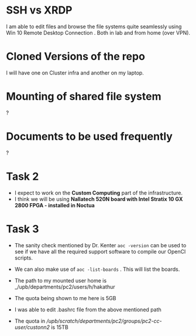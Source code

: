 # SSH vs XRDP
I am able to edit files  and browse the file systems quite seamlessly using Win 10 Remote Desktop Connection . Both in lab and from home (over VPN).

# Cloned Versions of the repo

I will have one on Cluster infra and another on my laptop.


# Mounting of shared file system 
?

# Documents to be used frequently 
?


# Task 2
- I expect to work on the **Custom Computing** part of the infrastructure.
- I think we will be using  **Nallatech 520N board with Intel Stratix 10 GX 2800 FPGA - installed in Noctua**


# Task 3
- The sanity check mentioned by Dr. Kenter `aoc -version` can be used to see if we have all the required support software to compile our OpenCl scripts.
- We can also make use of `aoc -list-boards` . This will list the boards.

- The path to my mounted user home is _/upb/departments/pc2/users/h/hakathur
- The quota being shown to me here is 5GB
- I was able to edit .bashrc file from the above mentioned path

- The quota in _/upb/scratch/departments/pc2/groups/pc2-cc-user/custonn2_ is 15TB





